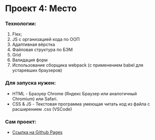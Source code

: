 # Проект 4: Место


### Технологии:
1. Flex;
2. JS с организацией кода по ООП
3. Адаптивная вёрстка
4. Файловая структура по БЭМ
5. Grid
6. Валидация форм
7. Использование сборщика webpack (с применением babel для устаревших браузеров)

### Для запуска нужен:
* HTML - Бразуер Chrome (Яндекс Браузер или аналогичный Chromium) или Safari.
* CSS & JS - Текстовая программа умеющая читать код из файла с расширением .css (VSCode)


### Сам проект:
* [Ссылка на Github Pages](https://z1zan.github.io/mesto/)
